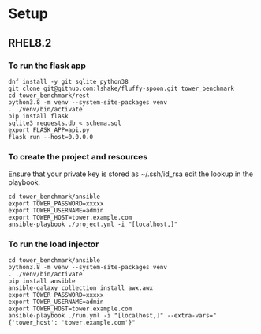 # Setup

## RHEL8.2

### To run the flask app

```
dnf install -y git sqlite python38
git clone git@github.com:lshake/fluffy-spoon.git tower_benchmark
cd tower_benchmark/rest
python3.8 -m venv --system-site-packages venv
. ./venv/bin/activate
pip install flask
sqlite3 requests.db < schema.sql
export FLASK_APP=api.py
flask run --host=0.0.0.0
```

### To create the project and resources
Ensure that your private key is stored as ~/.ssh/id_rsa edit the lookup in the playbook.

```
cd tower_benchmark/ansible
export TOWER_PASSWORD=xxxxx
export TOWER_USERNAME=admin
export TOWER_HOST=tower.example.com
ansible-playbook ./project.yml -i "[localhost,]"
```

### To run the load injector
```
cd tower_benchmark/ansible
python3.8 -m venv --system-site-packages venv
. ./venv/bin/activate
pip install ansible
ansible-galaxy collection install awx.awx
export TOWER_PASSWORD=xxxxx
export TOWER_USERNAME=admin
export TOWER_HOST=tower.example.com
ansible-playbook ./run.yml -i "[localhost,]" --extra-vars="{'tower_host': 'tower.example.com'}"
```



